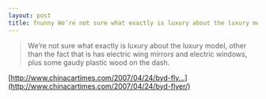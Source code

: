 ```yaml
---
layout: post
title: fnunny We’re not sure what exactly is luxury about the luxury model
---
```


>We’re not sure what exactly is luxury about the luxury model, other than the fact that is has electric wing mirrors and electric windows, plus some gaudy plastic wood on the dash.

  

[http://www.chinacartimes.com/2007/04/24/byd-fly...](http://www.chinacartimes.com/2007/04/24/byd-flyer/)
